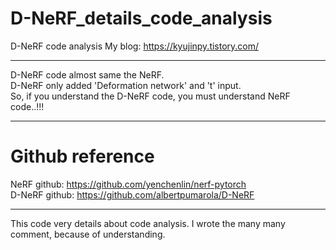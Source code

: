 # D-NeRF_details_code_analysis
D-NeRF code analysis
My blog: https://kyujinpy.tistory.com/  

------------   
D-NeRF code almost same the NeRF.  
D-NeRF only added 'Deformation network' and 't' input.  
So, if you understand the D-NeRF code, you must understand NeRF code..!!!  

------------  
# Github reference  
NeRF github: https://github.com/yenchenlin/nerf-pytorch  
D-NeRF github: https://github.com/albertpumarola/D-NeRF  

------------  
This code very details about code analysis.
I wrote the many many comment, because of understanding.  
